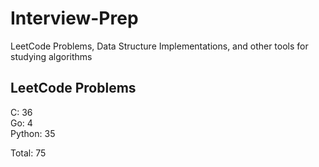 # Interview-Prep
LeetCode Problems, Data Structure Implementations, and other tools for studying algorithms

## LeetCode Problems
C:      36<br/>
Go:     4<br/>
Python: 35<br/>

Total:  75
